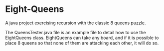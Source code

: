 # Eight-Queens
A java project exercising recursion with the classic 8 queens puzzle.

The QueensTester.java file is an example file to detail how to use the EightQueens class.
EightQueens can take any board, and if it is possible to place 8 queens so that none of them are attacking each other, it will do so.
